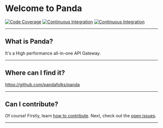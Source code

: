 # Welcome to Panda
[![Code Coverage](https://codecov.io/github/pandafolks/panda/branch/master/graph/badge.svg?token=RO6VFA3SVU)](https://codecov.io/github/pandafolks/panda)
[![Continuous Integration](https://github.com/pandafolks/panda/actions/workflows/ci.yml/badge.svg?branch=master)](https://github.com/pandafolks/panda/actions/workflows/ci.yml)
[![Continuous Integration](https://github.com/pandafolks/panda/actions/workflows/fat_jar.yml/badge.svg?branch=master)](https://github.com/pandafolks/panda/actions/workflows/fat_jar.yml)

---
## What is Panda?
It's a High performance all-in-one API Gateway.

---
## Where can I find it?
<https://github.com/pandafolks/panda>

---
## Can I contribute?
Of course! Firstly, learn [how to contribute](https://github.com/pandafolks/panda/blob/master/CONTRIBUTING.md). 
Next, check out the [open issues](https://github.com/pandafolks/panda/issues). 

---
